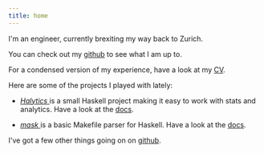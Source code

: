 ```yaml
---
title: home
---
```



I'm an engineer, currently brexiting my way back to Zurich.

You can check out my [github](http://github.com/nmattia) to
see what I am up to.

For a condensed version of my experience, have a look at my <a
                        href="cv.pdf">CV</a>.<br/>

Here are some of the projects I played with lately:

 * [*Halytics* <i class="fa fa-github"></i>](http://github.com/nmattia/halytics)
   is a small Haskell project making it easy to work with stats and analytics.
   Have a look at the [docs](http://nmattia.com/docs/halytics).

 * [*mask* <i class="fa fa-github"></i>](http://github.com/nmattia/mask) is a
   basic Makefile parser for Haskell. Have a look at the
   [docs](http://nmattia.com/docs/mask).

I've got a few other things going on on [github](http://github.com/nmattia).

